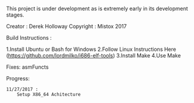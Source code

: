 This project is under development as is extremely early in its development stages.

Creator : Derek Holloway
Copyright : Mistox 2017

Build Instructions :

  1.Install Ubuntu or Bash for Windows
  2.Follow Linux Instructions Here (https://github.com/lordmilko/i686-elf-tools)
  3.Install Make
  4.Use Make


Fixes:
	asmFuncts

Progress:

	11/27/2017 :
		Setup X86_64 Achitecture
	